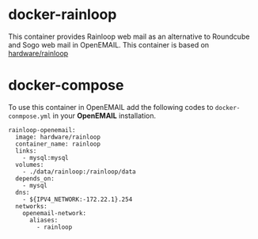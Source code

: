 # docker-rainloop

This container provides Rainloop web mail as an alternative to Roundcube and Sogo web mail in OpenEMAIL. This container is based on [hardware/rainloop](https://github.com/hardware/rainloop)

# docker-compose

To use this container in OpenEMAIL add the following codes to `docker-conmpose.yml` in your **OpenEMAIL** installation.

```
rainloop-openemail:
  image: hardware/rainloop
  container_name: rainloop
  links:
    - mysql:mysql
  volumes:
    - ./data/rainloop:/rainloop/data
  depends_on:
    - mysql
  dns:
    - ${IPV4_NETWORK:-172.22.1}.254
  networks:
    openemail-network:
      aliases:
        - rainloop
```
